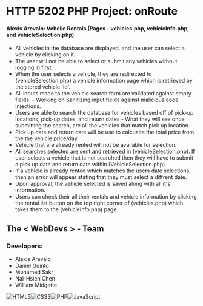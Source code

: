 # HTTP 5202 PHP Project: onRoute

#### Alexis Arevalo: Vehcile Rentals (Pages - vehicles.php, vehicleInfo.php, and vehicleSelection.php)

- All vehicles in the database are displayed, and the user can select a vehicle by clicking on it.
- The user will not be able to select or submit any vehicles without logging in first.
- When the user selects a vehicle, they are redirected to (vehicleSelection.php) a vehicle information page which is retrieved by the stored vehicle 'id'.
- All inputs made to the vehicle search form are validated against empty fields. - Working on Sanitizing input fields against malicious code injections.
- Users are able to search the database for vehicles based off of pick-up locations, pick-up dates, and return dates - What they will see once submitting the search, are all the vehicles that match pick up location.
- Pick up date and return date will be use to calcualte the total price from the the vehicle price/day.
- Vehicle that are already rented will not be available for selection.
- All searches selected are sent and retrieved in (vehicleSelection.php). If user selects a vehicle that is not searched then they will have to submit a pick up date and return date within (VehicleSelection.php)
- If a vehicle is already rented which matches the users date selections, then an error will appear stating that they must select a diffrent date.
- Upon approval, the vehicle selected is saved along with all it's information.
- Users can check their all their rentals and vehicle information by clicking the rental list button on the top right corner of (vehicles.php) which takes them to the (vehicleInfo.php) page.

## The < WebDevs > - Team
### Developers:

- Alexis Arevalo
- Daniel Guinto
- Mohamed Sakr
- Nai-Hsien Chen
- William Midgette

<img alt="HTML5" src="https://img.shields.io/badge/html5-%23E34F26.svg?&style=for-the-badge&logo=html5&logoColor=white"/><img alt="CSS3" src="https://img.shields.io/badge/css3-%231572B6.svg?&style=for-the-badge&logo=css3&logoColor=white"/><img alt="PHP" src="https://img.shields.io/badge/php-%23777BB4.svg?&style=for-the-badge&logo=php&logoColor=white"/><img alt="JavaScript" src="https://img.shields.io/badge/javascript-%23323330.svg?&style=for-the-badge&logo=javascript&logoColor=%23F7DF1E"/>

